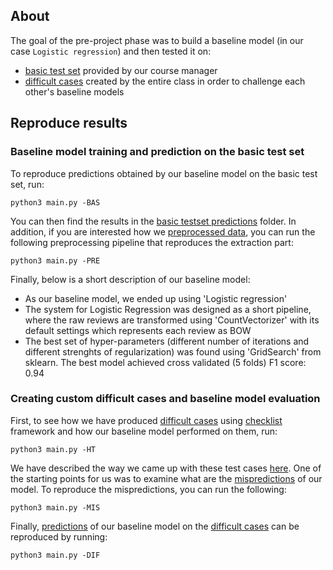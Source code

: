 ## About
The goal of the pre-project phase was to build a baseline model (in our case
`Logistic regression`) and then tested it on:

- [basic test set](data/raw/music_reviews_test_masked.json.gz) provided by our course manager
- [difficult cases](data/difficult_cases/phase2_testData-masked.json.gz) created by the entire class in order to challenge each other's baseline models


## Reproduce results
### Baseline model training and prediction on the basic test set
To reproduce predictions obtained by our baseline model on the basic test set,
run:

```
python3 main.py -BAS
```

You can then find the results in the [basic testset predictions](results/basic_testset_predictions) folder. In addition, if you are interested how we [preprocessed data](data/processed/), you can run the following preprocessing pipeline that reproduces the extraction part:

```
python3 main.py -PRE
```

Finally, below is a short description of our baseline model:
- As our baseline model, we ended up using 'Logistic regression'
- The system for Logistic Regression was designed as a short pipeline, where the
  raw reviews are transformed using 'CountVectorizer' with its default settings
  which represents each review as BOW
- The best set of hyper-parameters (different number of iterations and different strenghts of regularization) was found using 'GridSearch' from sklearn. The best model achieved cross validated (5 folds) F1 score: 0.94

### Creating custom difficult cases and baseline model evaluation
First, to see how we have produced [difficult cases](results/custom_difficult_cases) using [checklist](https://github.com/marcotcr/checklist) framework and how our baseline model performed on them, run:

```
python3 main.py -HT
```

We have described the way we came up with these test cases [here](https://docs.google.com/presentation/d/1skA61kkbNvFxbgi2Y1uIfML8z7xb1l8MMnpNEuRxVGI/edit?usp=sharing). One of the starting points for us was to examine what are the [mispredictions](results/mispredictions/) of our model. To reproduce the mispredictions, you can run the following:

```
python3 main.py -MIS
``` 

Finally, [predictions](results/difficult_testset_predictions) of our baseline model on the [difficult cases](data/difficult_cases/phase2_testData-masked.json.gz) can be reproduced by running:

```
python3 main.py -DIF
```


